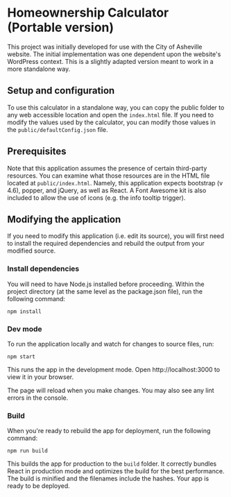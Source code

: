 # Homeownership Calculator (Portable version)

This project was initially developed for use with the City of Asheville website. The initial implementation was one dependent upon the website's WordPress context. This is a slightly adapted version meant to work in a more standalone way.

## Setup and configuration

To use this calculator in a standalone way, you can copy the public folder to any web accessible location and open the `index.html` file. If you need to modify the values used by the calculator, you can modify those values in the `public/defaultConfig.json` file.

## Prerequisites

Note that this application assumes the presence of certain third-party resources. You can examine what those resources are in the HTML file located at `public/index.html`. Namely, this application expects bootstrap (v 4.6), popper, and jQuery, as well as React. A Font Awesome kit is also included to allow the use of icons (e.g. the info tooltip trigger).

## Modifying the application

If you need to modify this application (i.e. edit its source), you will first need to install the required dependencies and rebuild the output from your modified source.

### Install dependencies

You will need to have Node.js installed before proceeding. Within the project directory (at the same level as the package.json file), run the following command:

`npm install`

### Dev mode

To run the application locally and watch for changes to source files, run:

`npm start`

This runs the app in the development mode.
Open http://localhost:3000 to view it in your browser.

The page will reload when you make changes.
You may also see any lint errors in the console.

### Build

When you're ready to rebuild the app for deployment, run the following command:

`npm run build`

This builds the app for production to the `build` folder. It correctly bundles React in production mode and optimizes the build for the best performance. The build is minified and the filenames include the hashes. Your app is ready to be deployed.
